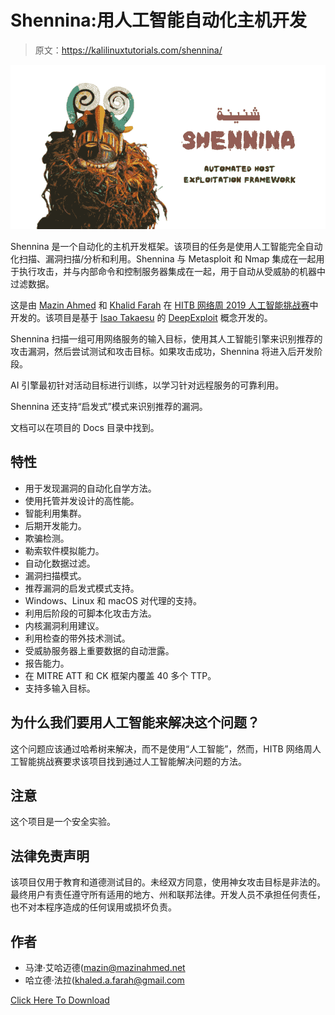 # Shennina:用人工智能自动化主机开发

> 原文：<https://kalilinuxtutorials.com/shennina/>

[![](img//2d75307e4aea79100ad17157ba03c329.png)](https://blogger.googleusercontent.com/img/b/R29vZ2xl/AVvXsEjYAz4wmorKUemm-g0eme6tQsk6nZ_gVcSZ-Ffs5ENVIDRJ8IfWiRIqVFPLZv7cpYz80CR02FJ-B26AXrnI_RSb2bBccQrmmXf-dik3xH3Lt8XARoQtoQysPrbeVwNnggUx2mwi4PO-8LI-CMaMq89DYAEEFOP3r1ZcU8_iobdyuZqrGaisl3nl-NEN/s728/Shennina(1).png)

Shennina 是一个自动化的主机开发框架。该项目的任务是使用人工智能完全自动化扫描、漏洞扫描/分析和利用。Shennina 与 Metasploit 和 Nmap 集成在一起用于执行攻击，并与内部命令和控制服务器集成在一起，用于自动从受威胁的机器中过滤数据。

这是由 [Mazin Ahmed](https://www.linkedin.com/in/infosecmazinahmed/) 和 [Khalid Farah](https://www.linkedin.com/in/khaledfarah) 在 [HITB 网络周 2019 人工智能挑战赛](https://cyberweek.ae/2019/session/hitb-ai-challenge/)中开发的。该项目是基于 [Isao Takaesu](https://www.linkedin.com/in/isao-takaesu-47485a77/) 的 [DeepExploit](https://github.com/13o-bbr-bbq/machine_learning_security/tree/master/DeepExploit) 概念开发的。

Shennina 扫描一组可用网络服务的输入目标，使用其人工智能引擎来识别推荐的攻击漏洞，然后尝试测试和攻击目标。如果攻击成功，Shennina 将进入后开发阶段。

AI 引擎最初针对活动目标进行训练，以学习针对远程服务的可靠利用。

Shennina 还支持“启发式”模式来识别推荐的漏洞。

文档可以在项目的 Docs 目录中找到。

## 特性

*   用于发现漏洞的自动化自学方法。
*   使用托管并发设计的高性能。
*   智能利用集群。
*   后期开发能力。
*   欺骗检测。
*   勒索软件模拟能力。
*   自动化数据过滤。
*   漏洞扫描模式。
*   推荐漏洞的启发式模式支持。
*   Windows、Linux 和 macOS 对代理的支持。
*   利用后阶段的可脚本化攻击方法。
*   内核漏洞利用建议。
*   利用检查的带外技术测试。
*   受威胁服务器上重要数据的自动泄露。
*   报告能力。
*   在 MITRE ATT 和 CK 框架内覆盖 40 多个 TTP。
*   支持多输入目标。

## 为什么我们要用人工智能来解决这个问题？

这个问题应该通过哈希树来解决，而不是使用“人工智能”，然而，HITB 网络周人工智能挑战赛要求该项目找到通过人工智能解决问题的方法。

## 注意

这个项目是一个安全实验。

## 法律免责声明

该项目仅用于教育和道德测试目的。未经双方同意，使用神女攻击目标是非法的。最终用户有责任遵守所有适用的地方、州和联邦法律。开发人员不承担任何责任，也不对本程序造成的任何误用或损坏负责。

## 作者

*   马津·艾哈迈德([mazin@mazinahmed.net](mailto:mazin@mazinahmed.net)
*   哈立德·法拉([khaled.a.farah@gmail.com](mailto:khaled.a.farah@gmail.com)

[Click Here To Download](https://github.com/mazen160/shennina)